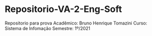 # Repositorio-VA-2-Eng-Soft
Repositorio para prova
Acadêmico: Bruno Henrique Tomazini
Curso: Sistema de Infomação
Semestre: 1º/2021
